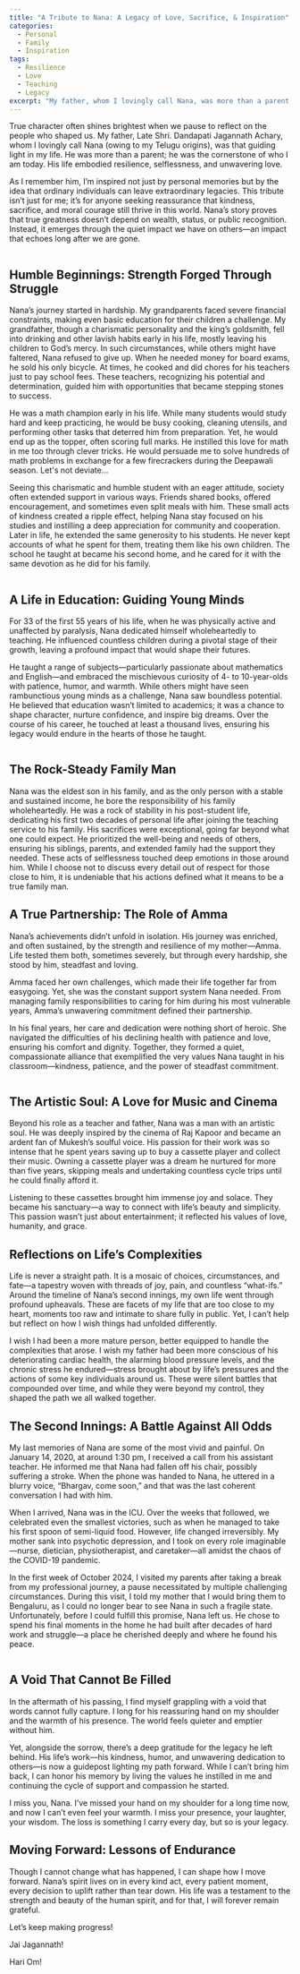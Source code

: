 ```yaml
---
title: "A Tribute to Nana: A Legacy of Love, Sacrifice, & Inspiration"
categories:
  - Personal
  - Family
  - Inspiration
tags:
  - Resilience
  - Love
  - Teaching
  - Legacy
excerpt: "My father, whom I lovingly call Nana, was more than a parent; he was the cornerstone of who I am today. This is a heartfelt tribute to his extraordinary life of sacrifice, inspiration, and unwavering love."
---
```


True character often shines brightest when we pause to reflect on the people who shaped us. My father, Late Shri. Dandapati Jagannath Achary, whom I lovingly call Nana (owing to my Telugu origins), was that guiding light in my life. He was more than a parent; he was the cornerstone of who I am today. His life embodied resilience, selflessness, and unwavering love.

As I remember him, I’m inspired not just by personal memories but by the idea that ordinary individuals can leave extraordinary legacies. This tribute isn’t just for me; it’s for anyone seeking reassurance that kindness, sacrifice, and moral courage still thrive in this world. Nana’s story proves that true greatness doesn’t depend on wealth, status, or public recognition. Instead, it emerges through the quiet impact we have on others—an impact that echoes long after we are gone.

<img class="img-responsive" src="/images/posts/nana/nana_image1.jpg" alt="">

## **Humble Beginnings: Strength Forged Through Struggle**

Nana’s journey started in hardship. My grandparents faced severe financial constraints, making even basic education for their children a challenge. My grandfather, though a charismatic personality and the king’s goldsmith, fell into drinking and other lavish habits early in his life, mostly leaving his children to God’s mercy. In such circumstances, while others might have faltered, Nana refused to give up. When he needed money for board exams, he sold his only bicycle. At times, he cooked and did chores for his teachers just to pay school fees. These teachers, recognizing his potential and determination, guided him with opportunities that became stepping stones to success.

He was a math champion early in his life. While many students would study hard and keep practicing, he would be busy cooking, cleaning utensils, and performing other tasks that deterred him from preparation. Yet, he would end up as the topper, often scoring full marks. He instilled this love for math in me too through clever tricks. He would persuade me to solve hundreds of math problems in exchange for a few firecrackers during the Deepawali season. Let's not deviate...

Seeing this charismatic and humble student with an eager attitude, society often extended support in various ways. Friends shared books, offered encouragement, and sometimes even split meals with him. These small acts of kindness created a ripple effect, helping Nana stay focused on his studies and instilling a deep appreciation for community and cooperation. Later in life, he extended the same generosity to his students. He never kept accounts of what he spent for them, treating them like his own children. The school he taught at became his second home, and he cared for it with the same devotion as he did for his family.

<img class="img-responsive" src="/images/posts/nana/nana_image2.jpg" alt="">

## **A Life in Education: Guiding Young Minds**

For 33 of the first 55 years of his life, when he was physically active and unaffected by paralysis, Nana dedicated himself wholeheartedly to teaching. He influenced countless children during a pivotal stage of their growth, leaving a profound impact that would shape their futures.

He taught a range of subjects—particularly passionate about mathematics and English—and embraced the mischievous curiosity of 4- to 10-year-olds with patience, humor, and warmth. While others might have seen rambunctious young minds as a challenge, Nana saw boundless potential. He believed that education wasn’t limited to academics; it was a chance to shape character, nurture confidence, and inspire big dreams. Over the course of his career, he touched at least a thousand lives, ensuring his legacy would endure in the hearts of those he taught.

<img class="img-responsive" src="/images/posts/nana/nana_image3.jpg" alt="">

## **The Rock-Steady Family Man**

Nana was the eldest son in his family, and as the only person with a stable and sustained income, he bore the responsibility of his family wholeheartedly. He was a rock of stability in his post-student life, dedicating his first two decades of personal life after joining the teaching service to his family. His sacrifices were exceptional, going far beyond what one could expect. He prioritized the well-being and needs of others, ensuring his siblings, parents, and extended family had the support they needed. These acts of selflessness touched deep emotions in those around him. While I choose not to discuss every detail out of respect for those close to him, it is undeniable that his actions defined what it means to be a true family man.

## **A True Partnership: The Role of Amma**

Nana’s achievements didn’t unfold in isolation. His journey was enriched, and often sustained, by the strength and resilience of my mother—Amma. Life tested them both, sometimes severely, but through every hardship, she stood by him, steadfast and loving.

Amma faced her own challenges, which made their life together far from easygoing. Yet, she was the constant support system Nana needed. From managing family responsibilities to caring for him during his most vulnerable years, Amma’s unwavering commitment defined their partnership.

In his final years, her care and dedication were nothing short of heroic. She navigated the difficulties of his declining health with patience and love, ensuring his comfort and dignity. Together, they formed a quiet, compassionate alliance that exemplified the very values Nana taught in his classroom—kindness, patience, and the power of steadfast commitment.

<img class="img-responsive" src="/images/posts/nana/nana_image4.jpg" alt="">

## **The Artistic Soul: A Love for Music and Cinema**

Beyond his role as a teacher and father, Nana was a man with an artistic soul. He was deeply inspired by the cinema of Raj Kapoor and became an ardent fan of Mukesh’s soulful voice. His passion for their work was so intense that he spent years saving up to buy a cassette player and collect their music. Owning a cassette player was a dream he nurtured for more than five years, skipping meals and undertaking countless cycle trips until he could finally afford it.

Listening to these cassettes brought him immense joy and solace. They became his sanctuary—a way to connect with life’s beauty and simplicity. This passion wasn’t just about entertainment; it reflected his values of love, humanity, and grace.

## **Reflections on Life’s Complexities**

Life is never a straight path. It is a mosaic of choices, circumstances, and fate—a tapestry woven with threads of joy, pain, and countless “what-ifs.” Around the timeline of Nana’s second innings, my own life went through profound upheavals. These are facets of my life that are too close to my heart, moments too raw and intimate to share fully in public. Yet, I can’t help but reflect on how I wish things had unfolded differently.

I wish I had been a more mature person, better equipped to handle the complexities that arose. I wish my father had been more conscious of his deteriorating cardiac health, the alarming blood pressure levels, and the chronic stress he endured—stress brought about by life’s pressures and the actions of some key individuals around us. These were silent battles that compounded over time, and while they were beyond my control, they shaped the path we all walked together.

## **The Second Innings: A Battle Against All Odds**

My last memories of Nana are some of the most vivid and painful. On January 14, 2020, at around 1:30 pm, I received a call from his assistant teacher. He informed me that Nana had fallen off his chair, possibly suffering a stroke. When the phone was handed to Nana, he uttered in a blurry voice, “Bhargav, come soon,” and that was the last coherent conversation I had with him.

When I arrived, Nana was in the ICU. Over the weeks that followed, we celebrated even the smallest victories, such as when he managed to take his first spoon of semi-liquid food. However, life changed irreversibly. My mother sank into psychotic depression, and I took on every role imaginable—nurse, dietician, physiotherapist, and caretaker—all amidst the chaos of the COVID-19 pandemic.

In the first week of October 2024, I visited my parents after taking a break from my professional journey, a pause necessitated by multiple challenging circumstances. During this visit, I told my mother that I would bring them to Bengaluru, as I could no longer bear to see Nana in such a fragile state. Unfortunately, before I could fulfill this promise, Nana left us. He chose to spend his final moments in the home he had built after decades of hard work and struggle—a place he cherished deeply and where he found his peace.

<img class="img-responsive" src="/images/posts/nana/nana_image5.jpg" alt="">

## **A Void That Cannot Be Filled**

In the aftermath of his passing, I find myself grappling with a void that words cannot fully capture. I long for his reassuring hand on my shoulder and the warmth of his presence. The world feels quieter and emptier without him.

Yet, alongside the sorrow, there’s a deep gratitude for the legacy he left behind. His life’s work—his kindness, humor, and unwavering dedication to others—is now a guidepost lighting my path forward. While I can’t bring him back, I can honor his memory by living the values he instilled in me and continuing the cycle of support and compassion he started.

I miss you, Nana. I’ve missed your hand on my shoulder for a long time now, and now I can’t even feel your warmth. I miss your presence, your laughter, your wisdom. The loss is something I carry every day, but so is your legacy.

## **Moving Forward: Lessons of Endurance**

Though I cannot change what has happened, I can shape how I move forward. Nana’s spirit lives on in every kind act, every patient moment, every decision to uplift rather than tear down. His life was a testament to the strength and beauty of the human spirit, and for that, I will forever remain grateful.

Let’s keep making progress!

Jai Jagannath!

Hari Om!
